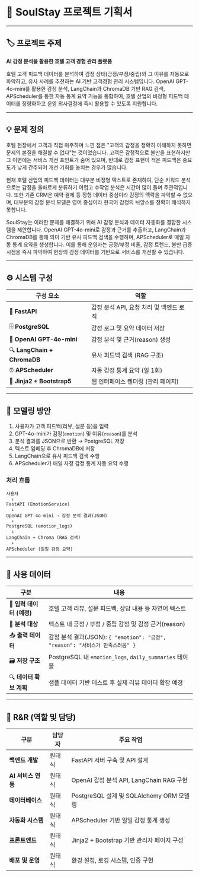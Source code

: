 # 📘 SoulStay 프로젝트 기획서

---

## 🏷️ 프로젝트 주제  

**AI 감정 분석을 활용한 호텔 고객 경험 관리 플랫폼**

호텔 고객 피드백 데이터를 분석하여 감정 상태(긍정/부정/중립)와 그 이유를 자동으로 파악하고, 유사 사례를 추천하는 AI 기반 고객경험 관리 시스템입니다. OpenAI GPT-4o-mini를 활용한 감정 분석, LangChain과 ChromaDB 기반 RAG 검색, APScheduler를 통한 자동 통계 요약 기능을 통합하여, 호텔 산업의 비정형 피드백 데이터를 정량화하고 운영 의사결정에 즉시 활용할 수 있도록 지원합니다.

---

## 💡 문제 정의

호텔 현장에서 고객과 직접 마주하며 느낀 점은 "고객의 감정을 정확히 이해하지 못하면 문제의 본질을 해결할 수 없다"는 것이었습니다. 고객은 감정적으로 불만을 표현하지만 그 이면에는 서비스 개선 포인트가 숨어 있으며, 반대로 감정 표현이 적은 피드백은 중요도가 낮게 간주되어 개선 기회를 놓치는 경우가 많습니다.

현재 호텔 산업의 피드백 데이터는 대부분 비정형 텍스트로 존재하여, 단순 키워드 분석으로는 감정을 올바르게 분류하기 어렵고 수작업 분석은 시간이 많이 들며 주관적입니다. 또한 기존 CRM은 예약·결제 등 정형 데이터 중심이라 감정의 맥락을 파악할 수 없으며, 대부분의 감정 분석 모델은 영어 중심이라 한국어 감정의 뉘앙스를 정확히 해석하지 못합니다.

SoulStay는 이러한 문제를 해결하기 위해 AI 감정 분석과 데이터 자동화를 결합한 시스템을 제안합니다. OpenAI GPT-4o-mini로 감정과 근거를 추출하고, LangChain과 ChromaDB를 통해 의미 기반 유사 피드백 검색을 수행하며, APScheduler로 매일 자동 통계 요약을 생성합니다. 이를 통해 운영자는 긍정/부정 비율, 감정 트렌드, 불만 급증 시점을 즉시 파악하여 현장의 감정 데이터를 기반으로 서비스를 개선할 수 있습니다.

---

## ⚙️ 시스템 구성  

| 구성 요소 | 역할 |
|-----------|------|
| 🧱 **FastAPI** | 감정 분석 API, 요청 처리 및 백엔드 로직 |
| 🗄️ **PostgreSQL** | 감정 로그 및 요약 데이터 저장 |
| 🧠 **OpenAI GPT-4o-mini** | 감정 분석 및 근거(reason) 생성 |
| 🔍 **LangChain + ChromaDB** | 유사 피드백 검색 (RAG 구조) |
| ⏰ **APScheduler** | 자동 감정 통계 요약 (일 1회) |
| 🎨 **Jinja2 + Bootstrap5** | 웹 인터페이스 렌더링 (관리 페이지) |

---

## 🧠 모델링 방안  

1. 사용자가 고객 피드백(리뷰, 설문 등)을 입력
2. GPT-4o-mini가 감정(`emotion`) 및 이유(`reason`)를 분석
3. 분석 결과를 JSON으로 반환 → PostgreSQL 저장
4. 텍스트 임베딩 후 ChromaDB에 저장
5. LangChain으로 유사 피드백 검색 수행
6. APScheduler가 매일 자정 감정 통계 자동 요약 수행

### 처리 흐름
```
사용자
  ↓
FastAPI (EmotionService)
  ↓
OpenAI GPT-4o-mini → 감정 분석 결과(JSON)
  ↓
PostgreSQL (emotion_logs)
  ↓
LangChain + Chroma (RAG 검색)
  ↓
APScheduler (일일 감정 요약)
```

---

## 💾 사용 데이터  

| 구분 | 내용 |
|------|------|
| 📝 **입력 데이터 (예정)** | 호텔 고객 리뷰, 설문 피드백, 상담 내용 등 자연어 텍스트 |
| 🎯 **분석 대상** | 텍스트 내 긍정 / 부정 / 중립 감정 및 감정 근거(reason) |
| 📤 **출력 데이터** | 감정 분석 결과(JSON): `{ "emotion": "긍정", "reason": "서비스가 만족스러움" }` |
| 🗃️ **저장 구조** | PostgreSQL 내 `emotion_logs`, `daily_summaries` 테이블 |
| 🔍 **데이터 확보 계획** | 샘플 데이터 기반 테스트 후 실제 리뷰 데이터 확장 예정 |

---

## 👥 R&R (역할 및 담당)

| 구분 | 담당자 | 주요 작업 |
|------|--------|-----------|
| **백엔드 개발** | 원태식 | FastAPI 서버 구축 및 API 설계 |
| **AI 서비스 연동** | 원태식 | OpenAI 감정 분석 API, LangChain RAG 구현 |
| **데이터베이스** | 원태식 | PostgreSQL 설계 및 SQLAlchemy ORM 모델링 |
| **자동화 시스템** | 원태식 | APScheduler 기반 일일 감정 통계 생성 |
| **프론트엔드** | 원태식 | Jinja2 + Bootstrap 기반 관리자 페이지 구성 |
| **배포 및 운영** | 원태식 | 환경 설정, 로깅 시스템, 인증 구현 |